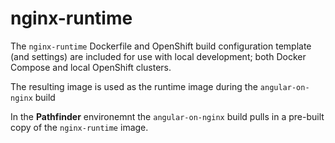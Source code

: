 # nginx-runtime

The `nginx-runtime` Dockerfile and OpenShift build configuration template (and settings) are included for use with local development; both Docker Compose and local OpenShift clusters.

The resulting image is used as the runtime image during the `angular-on-nginx` build

In the **Pathfinder** environemnt the `angular-on-nginx` build pulls in a pre-built copy of the `nginx-runtime` image.